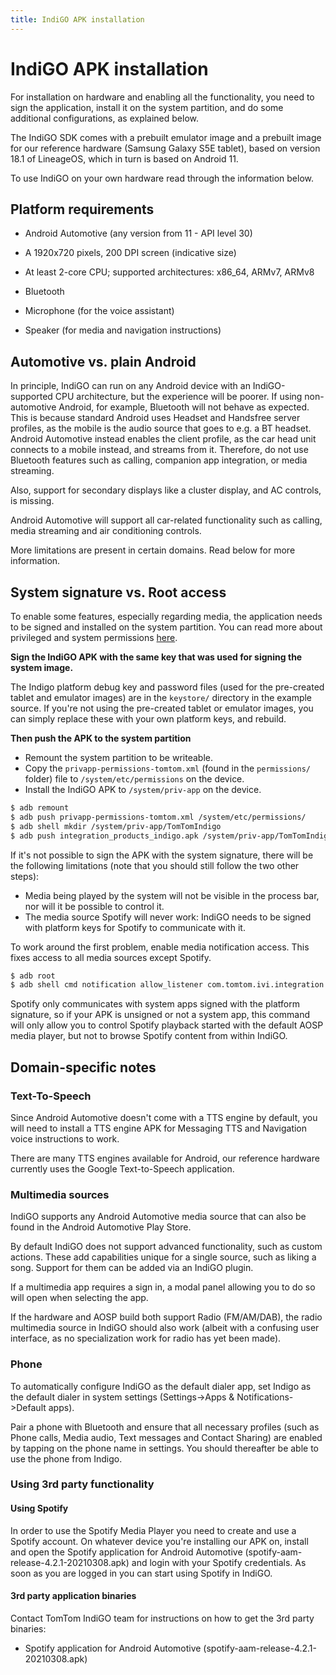 ```yaml
---
title: IndiGO APK installation
---
```


# IndiGO APK installation

For installation on hardware and enabling all the functionality, you need to sign the application,
install it on the system partition, and do some additional configurations, as explained below.

The IndiGO SDK comes with a prebuilt emulator image and a prebuilt image for our reference
hardware (Samsung Galaxy S5E tablet), based on version 18.1 of LineageOS, which in turn is based
on Android 11.

To use IndiGO on your own hardware read through the information below.

## Platform requirements

- Android Automotive (any version from 11 - API level 30)

- A 1920x720 pixels, 200 DPI screen (indicative size)

- At least 2-core CPU; supported architectures: x86_64, ARMv7, ARMv8

- Bluetooth

- Microphone (for the voice assistant)

- Speaker (for media and navigation instructions)


## Automotive vs. plain Android

In principle, IndiGO can run on any Android device with an IndiGO-supported CPU architecture, but
the experience will be poorer. If using non-automotive Android, for example, Bluetooth will not
behave as expected. This is because standard Android uses Headset and Handsfree server profiles,
as the mobile is the audio source that goes to e.g. a BT headset. Android Automotive instead
enables the client profile, as the car head unit connects to a mobile instead, and streams from
it. Therefore, do not use Bluetooth features such as calling, companion app integration, or media
streaming.

Also, support for secondary displays like a cluster display, and AC controls, is missing.

Android Automotive will support all car-related functionality such as calling, media streaming and
air conditioning controls.

More limitations are present in certain domains. Read below for more information.

## System signature vs. Root access

To enable some features, especially regarding media, the application needs to be signed and
installed on the system partition. You can read more about privileged and system permissions
[here](https://source.android.com/devices/tech/config/perms-allowlist).

**Sign the IndiGO APK with the same key that was used for signing the system image.**

The Indigo platform debug key and password files (used for the pre-created tablet and emulator
images) are in the `keystore/` directory in the example source. If you're not using the
pre-created tablet or emulator images, you can simply replace these with your own platform keys,
and rebuild.

**Then push the APK to the system partition**

- Remount the system partition to be writeable.
- Copy the `privapp-permissions-tomtom.xml` (found in the `permissions/` folder) file to
  `/system/etc/permissions` on the device.
- Install the IndiGO APK to `/system/priv-app` on the device.

```bash
$ adb remount
$ adb push privapp-permissions-tomtom.xml /system/etc/permissions/
$ adb shell mkdir /system/priv-app/TomTomIndigo
$ adb push integration_products_indigo.apk /system/priv-app/TomTomIndigo/
```

If it's not possible to sign the APK with the system signature, there will be the following
limitations (note that you should still follow the two other steps):
- Media being played by the system will not be visible in the process bar, nor will it be possible
  to control it.
- The media source Spotify will never work: IndiGO needs to be signed with platform keys for
  Spotify to communicate with it.

To work around the first problem, enable media notification access. This fixes access to all media
sources except Spotify.

```bash
$ adb root
$ adb shell cmd notification allow_listener com.tomtom.ivi.integration.product.indigo/com.tomtom.ivi.stock.service.media.MediaNotificationListener
```

Spotify only communicates with system apps signed with the platform signature, so if your APK is
unsigned or not a system app, this command will only allow you to control Spotify playback started
with the default AOSP media player, but not to browse Spotify content from within IndiGO.

## Domain-specific notes

### Text-To-Speech

Since Android Automotive doesn't come with a TTS engine by default, you will need to install a TTS
engine APK for Messaging TTS and Navigation voice instructions to work.

There are many TTS engines available for Android, our reference hardware currently uses the Google
Text-to-Speech application.

### Multimedia sources

IndiGO supports any Android Automotive media source that can also be found in the Android
Automotive Play Store.

By default IndiGO does not support advanced functionality, such as custom actions. These add
capabilities unique for a single source, such as liking a song. Support for them can be added via
an IndiGO plugin.

If a multimedia app requires a sign in, a modal panel allowing you to do so will open when
selecting the app.

If the hardware and AOSP build both support Radio (FM/AM/DAB), the radio multimedia source in
IndiGO should also work (albeit with a confusing user interface, as no specialization work for
radio has yet been made).

### Phone

To automatically configure IndiGO as the default dialer app, set Indigo as the default dialer in
system settings (Settings->Apps & Notifications->Default apps).

Pair a phone with Bluetooth and ensure that all necessary profiles (such as Phone calls, Media
audio, Text messages and Contact Sharing) are enabled by tapping on the phone name in settings.
You should thereafter be able to use the phone from Indigo.

### Using 3rd party functionality

#### Using Spotify

In order to use the Spotify Media Player you need to create and use a Spotify account. On whatever
device you're installing our APK on, install and open the Spotify application for Android
Automotive (spotify-aam-release-4.2.1-20210308.apk) and login with your Spotify credentials. As
soon as you are logged in you can start using Spotify in IndiGO.

#### 3rd party application binaries

Contact TomTom IndiGO team for instructions on how to get the 3rd party binaries:

- Spotify application for Android Automotive (spotify-aam-release-4.2.1-20210308.apk)
